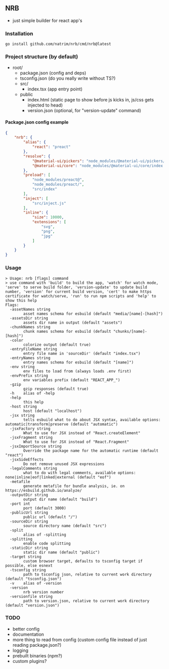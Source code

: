 ## NRB

- just simple builder for react app's

### Installation

```shell
go install github.com/natrim/nrb/cmd/nrb@latest
```

### Project structure (by default)

- root/
    - package.json (config and deps)
    - tsconfig.json (do you really write without TS?)
    - src/
        - index.tsx (app entry point)
    - public
        - index.html (static page to show before js kicks in, js/css gets injected to head)
        - version.json (optional, for "version-update" command)

#### Package.json config example

```json
{
    "nrb": {
        "alias": {
            "react": "preact"
        },
        "resolve": {
            "@material-ui/pickers": "node_modules/@material-ui/pickers/dist/material-ui-pickers.js",
            "@material-ui/core": "node_modules/@material-ui/core/index.js"
        },
        "preload": [
            "node_modules/preact@",
            "node_modules/preact/",
            "src/index"
        ],
        "inject": [
            "src/inject.js"
        ],
        "inline": {
            "size": 10000,
            "extensions": [
                "svg",
                "png",
                "jpg"
            ]
        }
    }
}
```

### Usage

```
> Usage: nrb [flags] command
> use command with 'build' to build the app, 'watch' for watch mode, 'serve' to serve build folder, 'version-update' to update build number, 'version' for current build version, 'cert' to make https certificate for watch/serve, 'run' to run npm scripts and 'help' to show this help
Flags:
  -assetNames string
    	asset names schema for esbuild (default "media/[name]-[hash]")
  -assetsDir string
    	assets dir name in output (default "assets")
  -chunkNames string
    	chunk names schema for esbuild (default "chunks/[name]-[hash]")
  -color
    	colorize output (default true)
  -entryFileName string
    	entry file name in 'sourceDir' (default "index.tsx")
  -entryNames string
    	entry names schema for esbuild (default "[name]")
  -env string
    	env files to load from (always loads .env first)
  -envPrefix string
    	env variables prefix (default "REACT_APP_")
  -gzip
    	gzip responses (default true)
  -h	alias of -help
  -help
    	this help
  -host string
    	host (default "localhost")
  -jsx string
    	tells esbuild what to do about JSX syntax, available options: automatic|transform|preserve (default "automatic")
  -jsxFactory string
    	What to use for JSX instead of "React.createElement"
  -jsxFragment string
    	What to use for JSX instead of "React.Fragment"
  -jsxImportSource string
    	Override the package name for the automatic runtime (default "react")
  -jsxSideEffects
    	Do not remove unused JSX expressions
  -legalComments string
    	what to do with legal comments, available options: none|inline|eof|linked|external (default "eof")
  -metafile
    	generate metafile for bundle analysis, ie. on https://esbuild.github.io/analyze/
  -outputDir string
    	output dir name (default "build")
  -port int
    	port (default 3000)
  -publicUrl string
    	public url (default "/")
  -sourceDir string
    	source directory name (default "src")
  -split
    	alias of -splitting
  -splitting
    	enable code splitting
  -staticDir string
    	static dir name (default "public")
  -target string
    	custom browser target, defaults to tsconfig target if possible, else esnext
  -tsconfig string
    	path to tsconfig json, relative to current work directory (default "tsconfig.json")
  -v	alias of -version
  -version
    	nrb version number
  -versionfile string
    	path to version.json, relative to current work directory (default "version.json")
```

### TODO

- better config
- documentation
- more thing to read from config (custom config file instead of just reading package.json?)
- logging
- prebuilt binaries (npm?)
- custom plugins?
